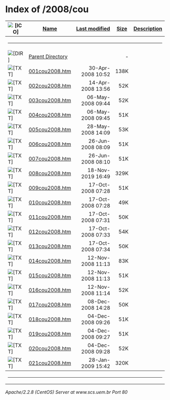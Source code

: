  <body>
<h1>Index of /2008/cou</h1>
<table><tr><th><img src="/icons/blank.gif" alt="[ICO]"></th><th><a href="?C=N;O=D">Name</a></th><th><a href="?C=M;O=A">Last modified</a></th><th><a href="?C=S;O=A">Size</a></th><th><a href="?C=D;O=A">Description</a></th></tr><tr><th colspan="5"><hr></th></tr>
<tr><td valign="top"><img src="/icons/back.gif" alt="[DIR]"></td><td><a href="/2008/">Parent Directory</a></td><td>&nbsp;</td><td align="right">  - </td></tr>
<tr><td valign="top"><img src="/icons/text.gif" alt="[TXT]"></td><td><a href="001cou2008.htm">001cou2008.htm</a></td><td align="right">30-Apr-2008 10:52  </td><td align="right">138K</td></tr>
<tr><td valign="top"><img src="/icons/text.gif" alt="[TXT]"></td><td><a href="002cou2008.htm">002cou2008.htm</a></td><td align="right">14-Apr-2008 13:56  </td><td align="right"> 52K</td></tr>
<tr><td valign="top"><img src="/icons/text.gif" alt="[TXT]"></td><td><a href="003cou2008.htm">003cou2008.htm</a></td><td align="right">06-May-2008 09:44  </td><td align="right"> 52K</td></tr>
<tr><td valign="top"><img src="/icons/text.gif" alt="[TXT]"></td><td><a href="004cou2008.htm">004cou2008.htm</a></td><td align="right">06-May-2008 09:45  </td><td align="right"> 51K</td></tr>
<tr><td valign="top"><img src="/icons/text.gif" alt="[TXT]"></td><td><a href="005cou2008.htm">005cou2008.htm</a></td><td align="right">28-May-2008 14:09  </td><td align="right"> 53K</td></tr>
<tr><td valign="top"><img src="/icons/text.gif" alt="[TXT]"></td><td><a href="006cou2008.htm">006cou2008.htm</a></td><td align="right">26-Jun-2008 08:09  </td><td align="right"> 51K</td></tr>
<tr><td valign="top"><img src="/icons/text.gif" alt="[TXT]"></td><td><a href="007cou2008.htm">007cou2008.htm</a></td><td align="right">26-Jun-2008 08:10  </td><td align="right"> 51K</td></tr>
<tr><td valign="top"><img src="/icons/text.gif" alt="[TXT]"></td><td><a href="008cou2008.htm">008cou2008.htm</a></td><td align="right">18-Nov-2019 16:49  </td><td align="right">329K</td></tr>
<tr><td valign="top"><img src="/icons/text.gif" alt="[TXT]"></td><td><a href="009cou2008.htm">009cou2008.htm</a></td><td align="right">17-Oct-2008 07:28  </td><td align="right"> 51K</td></tr>
<tr><td valign="top"><img src="/icons/text.gif" alt="[TXT]"></td><td><a href="010cou2008.htm">010cou2008.htm</a></td><td align="right">17-Oct-2008 07:28  </td><td align="right"> 49K</td></tr>
<tr><td valign="top"><img src="/icons/text.gif" alt="[TXT]"></td><td><a href="011cou2008.htm">011cou2008.htm</a></td><td align="right">17-Oct-2008 07:31  </td><td align="right"> 50K</td></tr>
<tr><td valign="top"><img src="/icons/text.gif" alt="[TXT]"></td><td><a href="012cou2008.htm">012cou2008.htm</a></td><td align="right">17-Oct-2008 07:33  </td><td align="right"> 54K</td></tr>
<tr><td valign="top"><img src="/icons/text.gif" alt="[TXT]"></td><td><a href="013cou2008.htm">013cou2008.htm</a></td><td align="right">17-Oct-2008 07:34  </td><td align="right"> 50K</td></tr>
<tr><td valign="top"><img src="/icons/text.gif" alt="[TXT]"></td><td><a href="014cou2008.htm">014cou2008.htm</a></td><td align="right">12-Nov-2008 11:13  </td><td align="right"> 83K</td></tr>
<tr><td valign="top"><img src="/icons/text.gif" alt="[TXT]"></td><td><a href="015cou2008.htm">015cou2008.htm</a></td><td align="right">12-Nov-2008 11:13  </td><td align="right"> 51K</td></tr>
<tr><td valign="top"><img src="/icons/text.gif" alt="[TXT]"></td><td><a href="016cou2008.htm">016cou2008.htm</a></td><td align="right">12-Nov-2008 11:14  </td><td align="right"> 52K</td></tr>
<tr><td valign="top"><img src="/icons/text.gif" alt="[TXT]"></td><td><a href="017cou2008.htm">017cou2008.htm</a></td><td align="right">08-Dec-2008 14:28  </td><td align="right"> 50K</td></tr>
<tr><td valign="top"><img src="/icons/text.gif" alt="[TXT]"></td><td><a href="018cou2008.htm">018cou2008.htm</a></td><td align="right">04-Dec-2008 09:26  </td><td align="right"> 51K</td></tr>
<tr><td valign="top"><img src="/icons/text.gif" alt="[TXT]"></td><td><a href="019cou2008.htm">019cou2008.htm</a></td><td align="right">04-Dec-2008 09:27  </td><td align="right"> 51K</td></tr>
<tr><td valign="top"><img src="/icons/text.gif" alt="[TXT]"></td><td><a href="020cou2008.htm">020cou2008.htm</a></td><td align="right">04-Dec-2008 09:28  </td><td align="right"> 52K</td></tr>
<tr><td valign="top"><img src="/icons/text.gif" alt="[TXT]"></td><td><a href="021cou2008.htm">021cou2008.htm</a></td><td align="right">28-Jan-2009 15:42  </td><td align="right">320K</td></tr>
<tr><th colspan="5"><hr></th></tr>
</table>
<address>Apache/2.2.8 (CentOS) Server at www.scs.uem.br Port 80</address>
</body></html>
